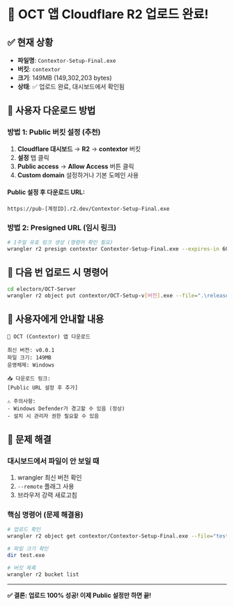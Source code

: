 # 🎉 OCT 앱 Cloudflare R2 업로드 완료!

## ✅ 현재 상황
- **파일명**: `Contextor-Setup-Final.exe`
- **버킷**: `contextor`
- **크기**: 149MB (149,302,203 bytes)
- **상태**: ✅ 업로드 완료, 대시보드에서 확인됨

## 🔗 사용자 다운로드 방법

### 방법 1: Public 버킷 설정 (추천)
1. **Cloudflare 대시보드** → **R2** → **contextor** 버킷
2. **설정** 탭 클릭
3. **Public access** → **Allow Access** 버튼 클릭
4. **Custom domain** 설정하거나 기본 도메인 사용

#### Public 설정 후 다운로드 URL:
```
https://pub-[계정ID].r2.dev/Contextor-Setup-Final.exe
```

### 방법 2: Presigned URL (임시 링크)
```bash
# 1주일 유효 링크 생성 (명령어 확인 필요)
wrangler r2 presign contextor Contextor-Setup-Final.exe --expires-in 604800
```

## 🚀 다음 번 업로드 시 명령어
```bash
cd electorn/OCT-Server
wrangler r2 object put contextor/OCT-Setup-v[버전].exe --file=".\release\build\Contextor Setup [버전].exe" --remote
```

## 📱 사용자에게 안내할 내용
```
🎯 OCT (Contextor) 앱 다운로드

최신 버전: v0.0.1
파일 크기: 149MB
운영체제: Windows

📥 다운로드 링크:
[Public URL 설정 후 추가]

⚠️ 주의사항:
- Windows Defender가 경고할 수 있음 (정상)
- 설치 시 관리자 권한 필요할 수 있음
```

## 🔧 문제 해결

### 대시보드에서 파일이 안 보일 때
1. wrangler 최신 버전 확인
2. `--remote` 플래그 사용
3. 브라우저 강력 새로고침

### 핵심 명령어 (문제 해결용)
```bash
# 업로드 확인
wrangler r2 object get contextor/Contextor-Setup-Final.exe --file="test.exe"

# 파일 크기 확인
dir test.exe

# 버킷 목록
wrangler r2 bucket list
```

---
**✅ 결론: 업로드 100% 성공! 이제 Public 설정만 하면 끝!** 